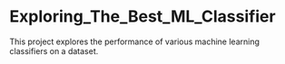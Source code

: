 # Exploring_The_Best_ML_Classifier
 This project explores the performance of various machine learning classifiers on a dataset.
